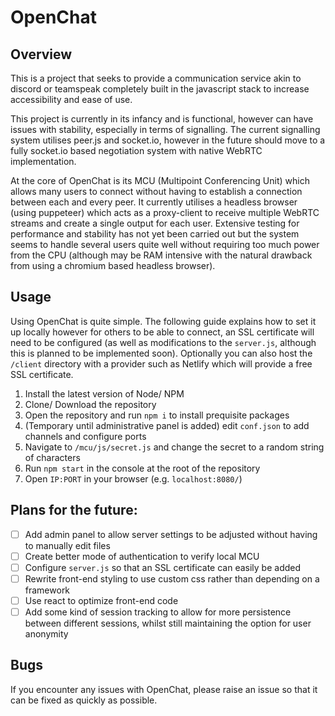 # OpenChat
## Overview
This is a project that seeks to provide a communication service akin to discord or teamspeak completely built in the javascript stack to increase accessibility and ease of use.

This project is currently in its infancy and is functional, however can have issues with stability, especially in terms of signalling. The current signalling system utilises peer.js and socket.io, however in the future should move to a fully socket.io based negotiation system with native WebRTC implementation.

At the core of OpenChat is its MCU (Multipoint Conferencing Unit) which allows many users to connect without having to establish a connection between each and every peer. It currently utilises a headless browser (using puppeteer) which acts as a proxy-client to receive multiple WebRTC streams and create a single output for each user. Extensive testing for performance and stability has not yet been carried out but the system seems to handle several users quite well without requiring too much power from the CPU (although may be RAM intensive with the natural drawback from using a chromium based headless browser).

## Usage
Using OpenChat is quite simple. The following guide explains how to set it up locally however for others to be able to connect, an SSL certificate will need to be configured (as well as modifications to the `server.js`, although this is planned to be implemented soon). Optionally you can also host the `/client` directory with a provider such as Netlify which will provide a free SSL certificate.

1. Install the latest version of Node/ NPM
2. Clone/ Download the repository
3. Open the repository and run `npm i` to install prequisite packages
4. (Temporary until administrative panel is added) edit `conf.json` to add channels and configure ports
5. Navigate to `/mcu/js/secret.js` and change the secret to a random string of characters
6. Run `npm start` in the console at the root of the repository
7. Open `IP:PORT` in your browser (e.g. `localhost:8080/`)

## Plans for the future:
 - [ ] Add admin panel to allow server settings to be adjusted without having to manually edit files
 - [ ] Create better mode of authentication to verify local MCU
 - [ ] Configure `server.js` so that an SSL certificate can easily be added
 - [ ] Rewrite front-end styling to use custom css rather than depending on a framework
 - [ ] Use react to optimize front-end code
 - [ ] Add some kind of session tracking to allow for more persistence between different sessions, whilst still maintaining the option for user anonymity

## Bugs
If you encounter any issues with OpenChat, please raise an issue so that it can be fixed as quickly as possible.
